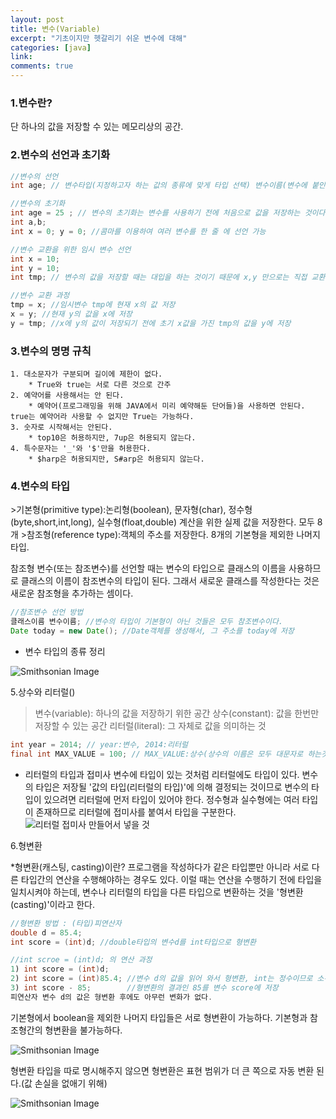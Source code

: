 ```yaml
---
layout: post
title: 변수(Variable)
excerpt: "기초이지만 헷갈리기 쉬운 변수에 대해"
categories: [java]
link:
comments: true
---
```


<h3>1.변수란?</h3>

단 하나의 값을 저장할 수 있는 메모리상의 공간.

<h3>2.변수의 선언과 초기화</h3>

~~~java
//변수의 선언
int age; // 변수타입(지정하고자 하는 값의 종류에 맞게 타입 선택) 변수이름(변수에 붙인 이름. 값을 저장한 메모리 공간에 이름을 붙이는 것이다. 그래야 이 변수를 읽거나 변경할 수 있다. 서로 구별될 수 있어야 하기 때문에 중복이 불가 하다.)

//변수의 초기화
int age = 25 ; // 변수의 초기화는 변수를 사용하기 전에 처음으로 값을 저장하는 것이다. 변수 age를 선언하고 25라는 값을 저장하여 초기화했다.
int a,b;
int x = 0; y = 0; //콤마를 이용하여 여러 변수를 한 줄 에 선언 가능

//변수 교환을 위한 임시 변수 선언
int x = 10;
int y = 10;
int tmp; // 변수의 값을 저장할 때는 대입을 하는 것이기 때문에 x,y 만으로는 직접 교환이 안된다. 잠시 한 쪽의 값을 저장해둘 임시 변수가 필요하다.

//변수 교환 과정
tmp = x; //임시변수 tmp에 현재 x의 값 저장
x = y; //현재 y의 값을 x에 저장
y = tmp; //x에 y의 값이 저장되기 전에 초기 x값을 가진 tmp의 값을 y에 저장
~~~

<h3>3.변수의 명명 규칙</h3>

    1. 대소문자가 구분되며 길이에 제한이 없다.
        * True와 true는 서로 다른 것으로 간주
    2. 예약어를 사용해서는 안 된다.
        * 예약어(프로그래밍을 위해 JAVA에서 미리 예약해둔 단어들)을 사용하면 안된다. true는 예약어라 사용할 수 없지만 True는 가능하다.
    3. 숫자로 시작해서는 안된다.
        * top10은 허용하지만, 7up은 허용되지 않는다.
    4. 특수문자는 '_'와 '$'만을 허용한다.
        * $harp은 허용되지만, S#arp은 허용되지 않는다.

<h3>4.변수의 타입</h3>
>기본형(primitive type):논리형(boolean), 문자형(char), 정수형(byte,short,int,long), 실수형(float,double) 계산을 위한 실제 값을 저장한다. 모두 8개
>참조형(reference type):객체의 주소를 저장한다. 8개의 기본형을 제외한 나머지 타입.

참조형 변수(또는 참조변수)를 선언할 때는 변수의 타입으로 클래스의 이름을 사용하므로 클래스의 이름이 참조변수의 타입이 된다. 그래서 새로운 클래스를 작성한다는 것은 새로운 참조형을 추가하는 셈이다.

~~~java
//참조변수 선언 방법
클래스이름 변수이름; //변수의 타입이 기본형이 아닌 것들은 모두 참조변수이다.
Date today = new Date(); //Date객체를 생성해서, 그 주소를 today에 저장
~~~

* 변수 타입의 종류 정리

![Smithsonian Image](http://www.webmadang.net/upload/2017/04/201704280834540415.png)<br />

5.상수와 리터럴()

>변수(variable): 하나의 값을 저장하기 위한 공간
>상수(constant): 값을 한번만 저장할 수 있는 공간
>리터럴(literal): 그 자체로 값을 의미하는 것

~~~java
int year = 2014; // year:변수, 2014:리터럴
final int MAX_VALUE = 100; // MAX_VALUE:상수(상수의 이름은 모두 대문자로 하는것이 암묵적 관례 띄어쓰기는 '_'로 구분), 100:리터럴
~~~

* 리터럴의 타입과 접미사
변수에 타입이 있는 것처럼 리터럴에도 타입이 있다. 변수의 타입은 저장될 '값의 타입(리터럴의 타입)'에 의해 결정되는 것이므로 변수의 타입이 있으려면 리터럴에 먼저 타입이 있어야 한다. 정수형과 실수형에는 여러 타입이 존재하므로 리터럴에 접미사를 붙여서 타입을 구분한다.
![리터럴 접미사 만들어서 넣을 것](#)

6.형변환

*형변환(캐스팅, casting)이란?
프로그램을 작성하다가 같은 타입뿐만 아니라 서로 다른 타입간의 연산을 수행해야하는 경우도 있다. 이럴 때는 연산을 수행하기 전에 타입을 일치시켜야 하는데, 변수나 리터럴의 타입을 다른 타입으로 변환하는 것을 '형변환(casting)'이라고 한다.

~~~java
//형변환 방법 : (타입)피연산자
double d = 85.4;
int score = (int)d; //double타입의 변수d를 int타입으로 형변환

//int scroe = (int)d; 의 연산 과정
1) int score = (int)d;
2) int score = (int)85.4; //변수 d의 값을 읽어 와서 형변환, int는 정수이므로 소수점 아래 자리 0.4는 버린다.
3) int score - 85;        //형변환의 결과인 85를 변수 score에 저장
피연산자 변수 d의 값은 형변환 후에도 아무런 변화가 없다.
~~~

기본형에서 boolean을 제외한 나머지 타입들은 서로 형변환이 가능하다.
기본형과 참조형간의 형변환을 불가능하다.

![Smithsonian Image](http://www.javachobo.com/images/p2_12.gif)<br />


형변환 타입을 따로 명시해주지 않으면 형변환은 표현 범위가 더 큰 쪽으로 자동 변환 된다.(값 손실을 없애기 위해)

![Smithsonian Image](http://cfile24.uf.tistory.com/image/23371C4555059A202B3D1D)<br />
